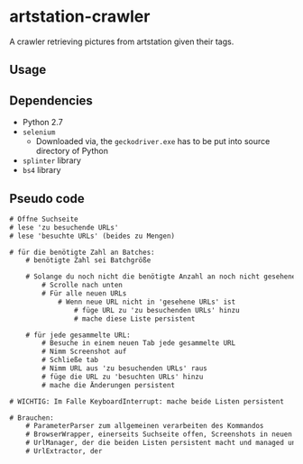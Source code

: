 # artstation-crawler
A crawler retrieving pictures from artstation given their tags.

## Usage

## Dependencies
* Python 2.7
* `selenium`
    * Downloaded via, the `geckodriver.exe` has to be put into source directory of Python
* `splinter` library
* `bs4` library

## Pseudo code
```txt
# Öffne Suchseite
# lese 'zu besuchende URLs'
# lese 'besuchte URLs' (beides zu Mengen)

# für die benötigte Zahl an Batches:
    # benötigte Zahl sei Batchgröße

    # Solange du noch nicht die benötigte Anzahl an noch nicht gesehenenen URLs hast:
        # Scrolle nach unten
        # Für alle neuen URLs
            # Wenn neue URL nicht in 'gesehene URLs' ist
                # füge URL zu 'zu besuchenden URLs' hinzu
                # mache diese Liste persistent

    # für jede gesammelte URL:
        # Besuche in einem neuen Tab jede gesammelte URL
        # Nimm Screenshot auf
        # Schließe tab
        # Nimm URL aus 'zu besuchenden URLs' raus
        # füge die URL zu 'besuchten URLs' hinzu
        # mache die Änderungen persistent

# WICHTIG: Im Falle KeyboardInterrupt: mache beide Listen persistent

# Brauchen: 
    # ParameterParser zum allgemeinen verarbeiten des Kommandos
    # BrowserWrapper, einerseits Suchseite offen, Screenshots in neuen Tabs, scrollen kann
    # UrlManager, der die beiden Listen persistent macht und managed und weitergibt
    # UrlExtractor, der 
```